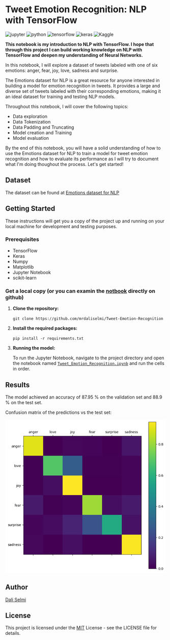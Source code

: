# Tweet Emotion Recognition: NLP with TensorFlow

![jupyter](https://img.shields.io/badge/Jupyter-F37626.svg?&style=for-the-badge&logo=Jupyter&logoColor=white)
![python](https://img.shields.io/badge/Python-FFD43B?style=for-the-badge&logo=python&logoColor=blue)
![tensorflow](https://img.shields.io/badge/TensorFlow-FF6F00?style=for-the-badge&logo=tensorflow&logoColor=white)
![keras](https://img.shields.io/badge/Keras-FF0000?style=for-the-badge&logo=keras&logoColor=white)
![Kaggle](https://img.shields.io/badge/Kaggle-20BEFF?style=for-the-badge&logo=Kaggle&logoColor=white)

**This notebook is my introduction to NLP with TensorFlow. I hope that through this project I can build working knowledge on NLP with TensorFlow and deepen my understanding of Neural Networks.**

In this notebook, I will explore a dataset of tweets labeled with one of six emotions: anger, fear, joy, love, sadness and surprise.

The Emotions dataset for NLP is a great resource for anyone interested in building a model for emotion recognition in tweets. It provides a large and diverse set of tweets labeled with their corresponding emotions, making it an ideal dataset for training and testing NLP models.

Throughout this notebook, I will cover the following topics:

- Data exploration
- Data Tokenization
- Data Padding and Truncating
- Model creation and Training
- Model evaluation

By the end of this notebook, you will have a solid understanding of how to use the Emotions dataset for NLP to train a model for tweet emotion recognition and how to evaluate its performance as I will try to document what I'm doing thoughout the process. Let's get started!

## Dataset

The dataset can be found at [Emotions dataset for NLP](https://www.kaggle.com/datasets/praveengovi/emotions-dataset-for-nlp)

## Getting Started

These instructions will get you a copy of the project up and running on your local machine for development and testing purposes.

### Prerequisites

- TensorFlow
- Keras
- Numpy
- Matplotlib
- Jupyter Notebook
- scikit-learn

### Get a local copy (or you can examin the [notbook](Tweet_Emotion_Recognition.ipynb) directly on github)

1. **Clone the repository:**

   `git clone https://github.com/mrdaliselmi/Tweet-Emotion-Recognition`
2. **Install the required packages:**

   `pip install -r requirements.txt`
3. **Running the model:**

   To run the Jupyter Notebook, navigate to the project directory and open the notebook named [`Tweet_Emotion_Recognition.ipynb`](Tweet_Emotion_Recognition.ipynb) and run the cells in order.

## Results

The model achieved an accuracy of 87.95 % on the validation set and 88.9 % on the test set.

Confusion matrix of the predictions vs the test set:

![confusion_matrix](confusion_matrix.png)

## Author

[Dali Selmi](https://github.com/mrdaliselmi)

## License

This project is licensed under the [MIT](LICENSE) License - see the LICENSE file for details.
